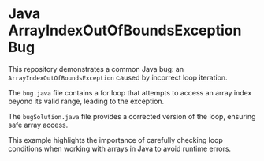 # Java ArrayIndexOutOfBoundsException Bug

This repository demonstrates a common Java bug: an `ArrayIndexOutOfBoundsException` caused by incorrect loop iteration.

The `bug.java` file contains a for loop that attempts to access an array index beyond its valid range, leading to the exception.

The `bugSolution.java` file provides a corrected version of the loop, ensuring safe array access.

This example highlights the importance of carefully checking loop conditions when working with arrays in Java to avoid runtime errors.